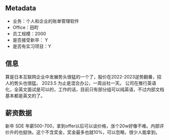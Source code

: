 
## Metadata

- 业务：个人和企业的账单管理软件
- Office：田町
- 员工规模：2000
- 是否接受新卒： Y
- 是否有实习项目：Y

## 信息
算是日本互联网企业中发展势头很猛的一个了，股价在2022-2023逆势翻番，招人的势头也很猛。
2023.5 为止是混合办公，一周出社一天。
公司在推行英语化，全英文面试是可以的，工作的话，目前只有部分组可以纯英语，不过内部文档基本都是英文的了。


## 薪资数据
新卒 SDE 年薪500-700，拿到offer以后可以谈价格，涨个20w好像不难。内部评价升的也挺快。这个不含奖金，奖金最多也就10%，可以忽略，很少人能拿到。

